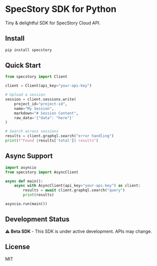 # SpecStory SDK for Python

Tiny & delightful SDK for SpecStory Cloud API.

## Install

```bash
pip install specstory
```

## Quick Start

```python
from specstory import Client

client = Client(api_key="your-api-key")

# Upload a session
session = client.sessions.write(
    project_id="project-id",
    name="My Session",
    markdown="# Session Content",
    raw_data='{"data": "here"}'
)

# Search across sessions
results = client.graphql.search("error handling")
print(f"Found {results['total']} results")
```

## Async Support

```python
import asyncio
from specstory import AsyncClient

async def main():
    async with AsyncClient(api_key="your-api-key") as client:
        results = await client.graphql.search("query")
        print(results)

asyncio.run(main())
```

## Development Status

⚠️ **Beta SDK** - This SDK is under active development. APIs may change.

## License

MIT